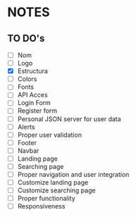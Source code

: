 # NOTES

## TO DO's
- [ ] Nom
- [ ] Logo
- [X] Estructura
- [ ] Colors
- [ ] Fonts
- [ ] API Acces
- [ ] Login Form
- [ ] Register form
- [ ] Personal JSON server for user data
- [ ] Alerts
- [ ] Proper user validation
- [ ] Footer
- [ ] Navbar
- [ ] Landing page
- [ ] Searching page
- [ ] Proper navigation and user integration
- [ ] Customize landing page
- [ ] Customize searching page
- [ ] Proper functionality
- [ ] Responsiveness
